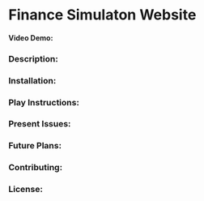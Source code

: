 # **Finance Simulaton Website**
#### **Video Demo**: 
### **Description**:

### **Installation**:

### **Play Instructions**:

### **Present Issues**:

### **Future Plans**:

### **Contributing**:

### **License**:

